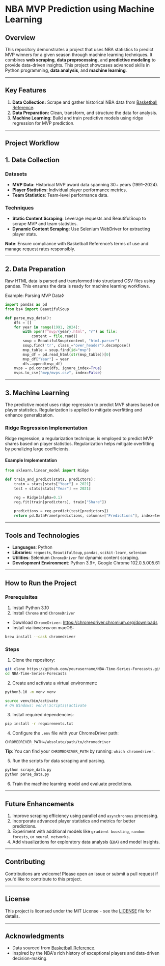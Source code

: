 # NBA MVP Prediction using Machine Learning

## Overview

This repository demonstrates a project that uses NBA statistics to predict MVP winners for a given season through machine learning techniques. It combines **web scraping**, **data preprocessing**, and **predictive modeling** to provide data-driven insights. This project showcases advanced skills in Python programming, **data analysis**, and **machine learning**.

---

## Key Features

1. **Data Collection:** Scrape and gather historical NBA data from [Basketball Reference](https://www.basketball-reference.com/).
2. **Data Preparation:** Clean, transform, and structure the data for analysis.
3. **Machine Learning:** Build and train predictive models using ridge regression for MVP prediction.

---

## Project Workflow

## 1. Data Collection

### Datasets

- **MVP Data**: Historical MVP award data spanning 30+ years (1991–2024).
- **Player Statistics**: Individual player performance metrics.
- **Team Statistics**: Team-level performance data.

### Techniques

- **Static Content Scraping**: Leverage requests and BeautifulSoup to scrape MVP and team statistics.
- **Dynamic Content Scraping**: Use Selenium WebDriver for extracting player stats.

**Note**: Ensure compliance with Basketball Reference’s terms of use and manage request rates responsibly.

---

## 2. Data Preparation

Raw HTML data is parsed and transformed into structured CSV files using pandas. This ensures the data is ready for machine learning workflows.

Example: Parsing MVP Data◊

```python
import pandas as pd
from bs4 import BeautifulSoup

def parse_mvp_data():
    dfs = []
    for year in range(1991, 2024):
        with open(f"mvp/{year}.html", "r") as file:
            content = file.read()
        soup = BeautifulSoup(content, "html.parser")
        soup.find('tr', class_="over_header").decompose()
        mvp_table = soup.find(id="mvp")
        mvp_df = pd.read_html(str(mvp_table))[0]
        mvp_df["Year"] = year
        dfs.append(mvp_df)
    mvps = pd.concat(dfs, ignore_index=True)
    mvps.to_csv("mvp/mvps.csv", index=False)
```

---

## 3. Machine Learning

The predictive model uses ridge regression to predict MVP shares based on player statistics. Regularization is applied to mitigate overfitting and enhance generalization.

### Ridge Regression Implementation

Ridge regression, a regularization technique, is employed to predict MVP shares based on player statistics. Regularization helps mitigate overfitting by penalizing large coefficients.

#### Example Implementation

```python
from sklearn.linear_model import Ridge

def train_and_predict(stats, predictors):
    train = stats[stats["Year"] < 2021]
    test = stats[stats["Year"] == 2021]

    reg = Ridge(alpha=0.1)
    reg.fit(train[predictors], train["Share"])

    predictions = reg.predict(test[predictors])
    return pd.DataFrame(predictions, columns=["Predictions"], index=test.index)
```

---

## Tools and Technologies

- **Languages**: Python
- **Libraries**: `requests`, `BeautifulSoup`, `pandas`, `scikit-learn`, `selenium`
- **Utilities**: Selenium `ChromeDriver` for dynamic content scraping.
- **Development Environment**: Python 3.9+, Google Chrome 102.0.5.005.61

---

## How to Run the Project

### Prerequisites

1. Install Python 3.10
2. Install `Chrome` and `ChromeDriver`

- Download `ChromeDriver`: https://chromedriver.chromium.org/downloads
- Install via `Homebrew` on macOS:

```bash
brew install --cask chromedriver
```

### Steps

1. Clone the repository:

```bash
git clone https://github.com/yourusername/NBA-Time-Series-Forecasts.git
cd NBA-Time-Series-Forecasts
```

2. Create and activate a virtual environment:

```bash
python3.10 -m venv venv

source venv/bin/activate
# On Windows: venv\\Scripts\\activate
```

3. Install required dependencies:

```bash
pip install -r requirements.txt
```

4. Configure the `.env` file with your ChromeDriver path:

```plaintext
CHROMEDRIVER_PATH=/absolute/path/to/chromedriver
```

**Tip**: You can find your `CHROMEDRIVER_PATH` by running: `which chromedriver`.

5. Run the scripts for data scraping and parsing.

```bash
python scrape_data.py
python parse_data.py
```

6. Train the machine learning model and evaluate predictions.

---

## Future Enhancements

1. Improve scraping efficiency using parallel and `asynchronous` processing.
2. Incorporate advanced player statistics and metrics for better predictions.
3. Experiment with additional models like `gradient boosting`, `random forests`, or `neural networks`.
4. Add visualizations for exploratory data analysis (`EDA`) and model insights.

---

## Contributing

Contributions are welcome! Please open an issue or submit a pull request if you'd like to contribute to this project.

---

## License

This project is licensed under the MIT License - see the [LICENSE](LICENSE) file for details.

---

## Acknowledgments

- Data sourced from [Basketball Reference](https://www.basketball-reference.com/).
- Inspired by the NBA's rich history of exceptional players and data-driven decision-making.
